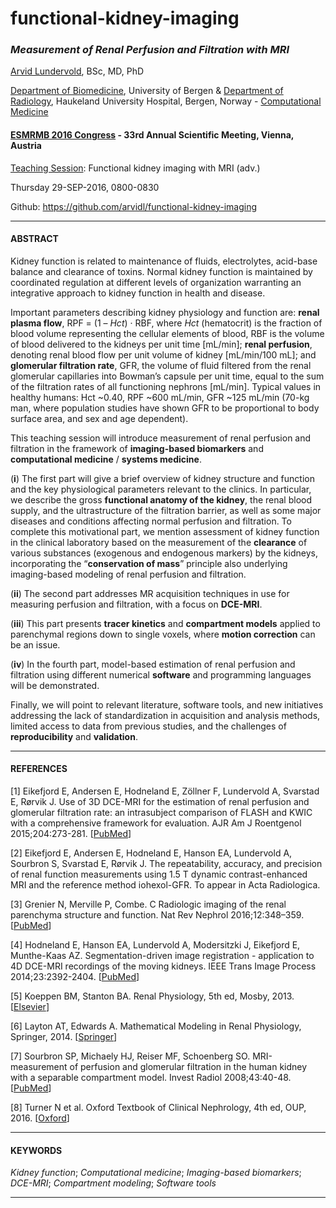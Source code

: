 # functional-kidney-imaging

### *Measurement of Renal Perfusion and Filtration with MRI*

[Arvid Lundervold](http://www.uib.no/en/persons/Arvid.Lundervold), BSc, MD, PhD

[Department of Biomedicine](http://www.uib.no/en/biomedisin), University of Bergen & 
[Department of Radiology](http://www.helse-bergen.no/en/OmOss/Avdelinger/radiologisk/Sider/default.aspx), Haukeland University Hospital, Bergen, Norway  - [Computational Medicine](http://computationalmedicine.no)

#### [ESMRMB 2016 Congress](http://www.esmrmb.org/index.php?id=/en/index/esmrmb_2016_congress.htm) - 33rd Annual Scientific Meeting, Vienna, Austria  

[Teaching Session](http://www.esmrmb.org/index.php?id=/en/index/esmrmb_2016_congress/programme/teaching_programme.htm): Functional kidney imaging with MRI (adv.)

Thursday 29-SEP-2016, 0800-0830 

Github: https://github.com/arvidl/functional-kidney-imaging
 
---


#### ABSTRACT

Kidney function is related to maintenance of fluids, electrolytes,
acid-base balance and clearance of toxins. Normal kidney function is
maintained by coordinated regulation at different levels of organization
warranting an integrative approach to kidney function in health and
disease.

Important parameters describing kidney physiology and function are:
**renal plasma flow**, RPF = (1 – *Hct*) · RBF, where *Hct* (hematocrit)
is the fraction of blood volume representing the cellular elements of
blood, RBF is the volume of blood delivered to the kidneys per unit time
[mL/min]; **renal perfusion**, denoting renal blood flow per unit
volume of kidney [mL/min/100 mL]; and **glomerular filtration rate**,
GFR, the volume of fluid filtered from the renal glomerular capillaries
into Bowman’s capsule per unit time, equal to the sum of the filtration
rates of all functioning nephrons [mL/min]. Typical values in healthy
humans: Hct \~0.40, RPF \~600 mL/min, GFR \~125 mL/min (70-kg man, where
population studies have shown GFR to be proportional to body surface
area, and sex and age dependent).

This teaching session will introduce measurement of renal perfusion and
filtration in the framework of **imaging-based biomarkers** and
**computational medicine** / **systems medicine**.

(**i**) The first part will give a brief overview of kidney structure
and function and the key physiological parameters relevant to the
clinics. In particular, we describe the gross **functional anatomy of
the kidney**, the renal blood supply, and the ultrastructure of the
filtration barrier, as well as some major diseases and conditions
affecting normal perfusion and filtration. To complete this motivational
part, we mention assessment of kidney function in the clinical
laboratory based on the measurement of the **clearance** of various
substances (exogenous and endogenous markers) by the kidneys,
incorporating the “**conservation of mass**” principle also underlying
imaging-based modeling of renal perfusion and filtration.

(**ii**) The second part addresses MR acquisition techniques in use for
measuring perfusion and filtration, with a focus on **DCE-MRI**.

(**iii**) This part presents **tracer kinetics** and **compartment
models** applied to parenchymal regions down to single voxels, where
**motion correction** can be an issue.

(**iv**) In the fourth part, model-based estimation of renal perfusion
and filtration using different numerical **software** and programming
languages will be demonstrated.

Finally, we will point to relevant literature, software tools, and new
initiatives addressing the lack of standardization in acquisition and
analysis methods, limited access to data from previous studies, and the
challenges of **reproducibility** and **validation**.

---

#### REFERENCES

[1] Eikefjord E, Andersen E, Hodneland E, Zöllner F, Lundervold A,
Svarstad E, Rørvik J. Use of 3D DCE-MRI for the estimation of renal
perfusion and glomerular filtration rate: an intrasubject comparison of
FLASH and KWIC with a comprehensive framework for evaluation. AJR Am J
Roentgenol 2015;204:273-281. [[PubMed](http://www.ncbi.nlm.nih.gov/pubmed/25714312)]

[2] Eikefjord E, Andersen E, Hodneland E, Hanson EA, Lundervold A,
Sourbron S, Svarstad E, Rørvik J. The repeatability, accuracy, and
precision of renal function measurements using 1.5 T dynamic
contrast-enhanced MRI and the reference method iohexol-GFR. To appear in
Acta Radiologica.

[3] Grenier N, Merville P, Combe. C Radiologic imaging of the renal
parenchyma structure and function. Nat Rev Nephrol 2016;12:348–359.
[[PubMed](http://www.ncbi.nlm.nih.gov/pubmed/27067530)]

[4] Hodneland E, Hanson EA, Lundervold A, Modersitzki J, Eikefjord E,
Munthe-Kaas AZ. Segmentation-driven image registration - application to
4D DCE-MRI recordings of the moving kidneys. IEEE Trans Image Process
2014;23:2392-2404. [[PubMed](http://www.ncbi.nlm.nih.gov/pubmed/24710831)]

[5] Koeppen BM, Stanton BA. Renal Physiology, 5th ed, Mosby, 2013.
[[Elsevier](https://elsevier.ca/product.jsp?isbn=9780323086912)]

[6] Layton AT, Edwards A. Mathematical Modeling in Renal Physiology,
Springer, 2014. [[Springer](http://www.springer.com/la/book/9783642273667)]

[7] Sourbron SP, Michaely HJ, Reiser MF, Schoenberg SO.
MRI-measurement of perfusion and glomerular filtration in the human
kidney with a separable compartment model. Invest Radiol 2008;43:40-48.
[[PubMed](http://www.ncbi.nlm.nih.gov/pubmed/18097276)]

[8] Turner N et al. Oxford Textbook of Clinical Nephrology, 4th ed,
OUP, 2016. [[Oxford](http://oxfordmedicine.com/view/10.1093/med/9780199592548.001.0001/med-9780199592548)]

---

#### KEYWORDS

*Kidney function*; *Computational medicine*; *Imaging-based biomarkers*; *DCE-MRI*; *Compartment modeling*; *Software tools*

---
